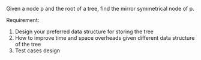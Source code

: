 Given a node p and the root of a tree, find the mirror symmetrical node of p.

Requirement:
1. Design your preferred data structure for storing the tree
2. How to improve time and space overheads given different data structure of the tree
3. Test cases design

